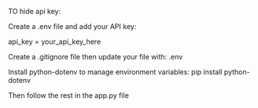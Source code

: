 TO hide api key:

Create a .env file and add your API key:

api_key = your_api_key_here

Create a .gitignore file then update your file with:
.env

Install python-dotenv to manage environment variables:
pip install python-dotenv

Then follow the rest in the app.py file
